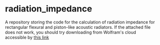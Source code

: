 # radiation_impedance
A repository storing the code for the calculation of radiation impedance for rectangular flexural and piston-like acoustic radiators. If the attached file does not work, you should try downloading from Wolfram's cloud accessible by [this link](https://www.wolframcloud.com/obj/khorassa/Published/Radiation_Impedance_of_Rectangular_CMUTs.nb)

